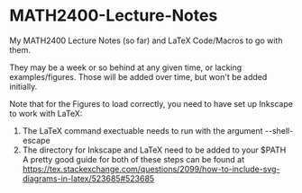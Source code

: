 # MATH2400-Lecture-Notes
My MATH2400 Lecture Notes (so far) and LaTeX Code/Macros to go with them.

They may be a week or so behind at any given time, or lacking examples/figures. Those will be added over time, but won't be added initially. 

Note that for the Figures to load correctly, you need to have set up Inkscape to work with LaTeX:
  1. The LaTeX command exectuable needs to run with the argument --shell-escape
  2. The directory for Inkscape and LaTeX need to be added to your $PATH
A pretty good guide for both of these steps can be found at https://tex.stackexchange.com/questions/2099/how-to-include-svg-diagrams-in-latex/523685#523685
